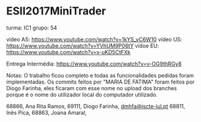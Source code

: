 # ESII2017MiniTrader

turma: IC1     grupo: 54

vídeo AS: https://www.youtube.com/watch?v=1kYS_vC6W10
vídeo US: https://www.youtube.com/watch?v=YVhUM9P06tY
vídoe EU: https://www.youtube.com/watch?v=x-uKD5CtFXk

Entrega Intermédia: https://www.youtube.com/watch?v=v-OG9thRGy8

Notas: O trabalho ficou completo e todas as funcionalidades pedidas
foram implementadas. Os commits feitos por "MARIA DE FATIMA" foram 
feitos por Diogo Farinha, eles ficaram com esse nome no upload dos branches 
porque é o nome do utilizador local do computador utilizado.

68866, Ana Rita Ramos, 
69111, Diogo Farinha, dmhfa@iscte-iul.pt
68811, Inês Pica,
68863, Joana Amaral, 
